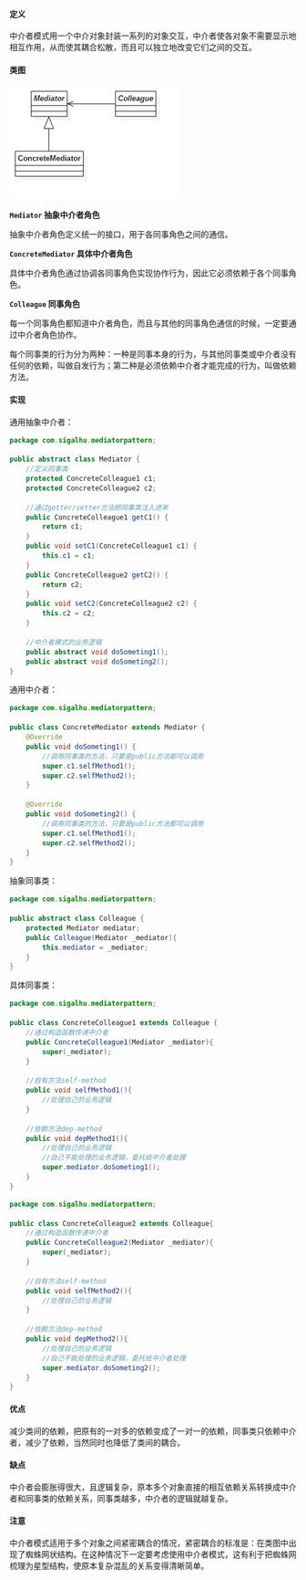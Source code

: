 #### 定义

中介者模式用一个中介对象封装一系列的对象交互，中介者使各对象不需要显示地相互作用，从而使其耦合松散，而且可以独立地改变它们之间的交互。

#### 类图

![](《设计模式之禅》读书笔记--(9)中介者模式/1.png)

**`Mediator` 抽象中介者角色**

抽象中介者角色定义统一的接口，用于各同事角色之间的通信。

**`ConcreteMediator` 具体中介者角色**

具体中介者角色通过协调各同事角色实现协作行为，因此它必须依赖于各个同事角色。

**`Colleague` 同事角色**

每一个同事角色都知道中介者角色，而且与其他的同事角色通信的时候，一定要通过中介者角色协作。

每个同事类的行为分为两种：一种是同事本身的行为，与其他同事类或中介者没有任何的依赖，叫做自发行为；第二种是必须依赖中介者才能完成的行为，叫做依赖方法。

#### 实现

通用抽象中介者：
```java
package com.sigalhu.mediatorpattern;

public abstract class Mediator {
    //定义同事类
    protected ConcreteColleague1 c1;
    protected ConcreteColleague2 c2;

    //通过getter/setter方法把同事类注入进来
    public ConcreteColleague1 getC1() {
        return c1;
    }
    public void setC1(ConcreteColleague1 c1) {
        this.c1 = c1;
    }
    public ConcreteColleague2 getC2() {
        return c2;
    }
    public void setC2(ConcreteColleague2 c2) {
        this.c2 = c2;
    }

    //中介者模式的业务逻辑
    public abstract void doSometing1();
    public abstract void doSometing2();
}
```
通用中介者：
```java
package com.sigalhu.mediatorpattern;

public class ConcreteMediator extends Mediator {
    @Override
    public void doSometing1() {
        //调用同事类的方法，只要是public方法都可以调用
        super.c1.selfMethod1();
        super.c2.selfMethod2();
    }

    @Override
    public void doSometing2() {
        //调用同事类的方法，只要是public方法都可以调用
        super.c1.selfMethod1();
        super.c2.selfMethod2();
    }
}
```
抽象同事类：
```java
package com.sigalhu.mediatorpattern;

public abstract class Colleague {
    protected Mediator mediator;
    public Colleague(Mediator _mediator){
        this.mediator = _mediator;
    }
}
```
具体同事类：
```java
package com.sigalhu.mediatorpattern;

public class ConcreteColleague1 extends Colleague {
    //通过构造函数传递中介者
    public ConcreteColleague1(Mediator _mediator){
        super(_mediator);
    }

    //自有方法self-method
    public void selfMethod1(){
        //处理自己的业务逻辑
    }

    //依赖方法dep-method
    public void depMethod1(){
        //处理自己的业务逻辑
        //自己不能处理的业务逻辑，委托给中介者处理
        super.mediator.doSometing1();
    }
}
```
```java
package com.sigalhu.mediatorpattern;

public class ConcreteColleague2 extends Colleague{
    //通过构造函数传递中介者
    public ConcreteColleague2(Mediator _mediator){
        super(_mediator);
    }

    //自有方法self-method
    public void selfMethod2(){
        //处理自己的业务逻辑
    }

    //依赖方法dep-method
    public void depMethod2(){
        //处理自己的业务逻辑
        //自己不能处理的业务逻辑，委托给中介者处理
        super.mediator.doSometing2();
    }
}
```

#### 优点

减少类间的依赖，把原有的一对多的依赖变成了一对一的依赖，同事类只依赖中介者，减少了依赖，当然同时也降低了类间的耦合。

#### 缺点

中介者会膨胀得很大，且逻辑复杂，原本多个对象直接的相互依赖关系转换成中介者和同事类的依赖关系，同事类越多，中介者的逻辑就越复杂。

#### 注意

中介者模式适用于多个对象之间紧密耦合的情况，紧密耦合的标准是：在类图中出现了蜘蛛网状结构。在这种情况下一定要考虑使用中介者模式，这有利于把蜘蛛网梳理为星型结构，使原本复杂混乱的关系变得清晰简单。
